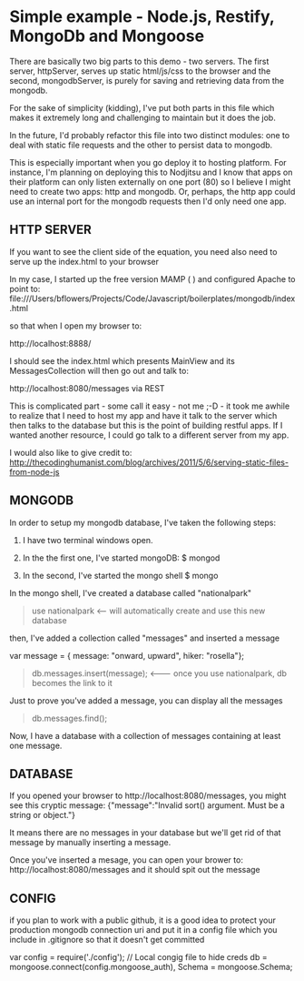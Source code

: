 # Simple example - Node.js, Restify, MongoDb and Mongoose

There are basically two big parts to this demo - two servers. The first server, httpServer, serves up static html/js/css to the 
browser and the second, mongodbServer, is purely for saving and retrieving data from the mongodb.  

For the sake of simplicity (kidding), I've put both parts in this file which makes it extremely long and challenging to maintain but it does the job. 

In the future, I'd probably refactor this file into two distinct modules: 
one to deal with static file requests and the other to persist data to mongodb.

This is especially important when you go deploy it to hosting platform. For instance, I'm
planning on deploying this to Nodjitsu and I know that apps on their platform can only listen externally on one port (80) so
I believe I might need to create two apps: http and mongodb. Or, perhaps, the http app could use an internal port for the mongodb 
requests then I'd only need one app. 

## HTTP SERVER

If you want to see the client side of the equation, you need also 
need to serve up the index.html to your browser

In my case, I started up the free version MAMP ( ) and configured Apache to point to:
file:///Users/bflowers/Projects/Code/Javascript/boilerplates/mongodb/index.html

so that when I open my browser to: 

http://localhost:8888/ 

I should see the index.html which presents MainView and its MessagesCollection will then go out and talk to:  

http://localhost:8080/messages via REST 

This is complicated part - some call it easy - not me ;-D - it took me awhile to realize that I need to host my app and have it talk
to the server which then talks to the database but this is the point of building restful apps. If I wanted another resource, I could
go talk to a different server from my app. 


I would also like to give credit to:
http://thecodinghumanist.com/blog/archives/2011/5/6/serving-static-files-from-node-js

## MONGODB

In order to setup my mongodb database, I've taken the following steps:

1. I have two terminal windows open.

2. In the the first one, I've started mongoDB: 
$ mongod

3. In the second, I've started the mongo shell
$ mongo

In the mongo shell, I've created a database called "nationalpark"

> use nationalpark <-- will automatically create and use this new database 

then, I've added a collection called "messages" and inserted a message

var message = { message: "onward, upward", hiker: "rosella"}; 

> db.messages.insert(message); <--- once you use nationalpark, db becomes the link to it

Just to prove you've added a message, you can display all the messages 

> db.messages.find();

Now, I have a database with a collection of messages containing at least one message.

## DATABASE

 If you opened your browser to http://localhost:8080/messages, you might see this cryptic message:
{"message":"Invalid sort() argument. Must be a string or object."}

It means there are no messages in your database but we'll get rid of that message by manually inserting a message.

Once you've inserted a mesage, you can open your brower to: http://localhost:8080/messages
and it should spit out the message   


## CONFIG

if you plan to work with a public github, it is a good idea to protect your production mongodb connection uri 
and put it in a config file which you include in .gitignore so that it doesn't get committed  

var config = require('./config'); // Local congig file to hide creds
db = mongoose.connect(config.mongoose_auth),
Schema = mongoose.Schema;  
